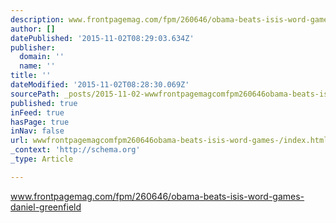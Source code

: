 ```yaml
---
description: www.frontpagemag.com/fpm/260646/obama-beats-isis-word-games-daniel-greenfield
author: []
datePublished: '2015-11-02T08:29:03.634Z'
publisher:
  domain: ''
  name: ''
title: ''
dateModified: '2015-11-02T08:28:30.069Z'
sourcePath: _posts/2015-11-02-wwwfrontpagemagcomfpm260646obama-beats-isis-word-games-.md
published: true
inFeed: true
hasPage: true
inNav: false
url: wwwfrontpagemagcomfpm260646obama-beats-isis-word-games-/index.html
_context: 'http://schema.org'
_type: Article

---
```

www.frontpagemag.com/fpm/260646/obama-beats-isis-word-games-daniel-greenfield